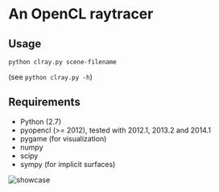 An OpenCL raytracer
===================

Usage
-------------
	python clray.py scene-filename

(see `python clray.py -h`)

Requirements
-------------
 * Python (2.7)
 * pyopencl (>= 2012), tested with 2012.1, 2013.2 and 2014.1
 * pygame (for visualization)
 * numpy
 * scipy
 * sympy (for implicit surfaces)

![showcase](http://olento.zapto.org/img/raytracer-showcase.png "Example output")
